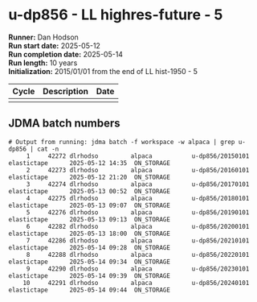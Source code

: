 # u-dp856 - LL highres-future - 5

**Runner:** Dan Hodson  
**Run start date:** 2025-05-12   
**Run completion date:** 2025-05-14  
**Run length:** 10 years    
**Initialization:** 2015/01/01 from the end of LL hist-1950 - 5


| Cycle | Description | Date |
| --- | --- | --- |
| | | |


## JDMA batch numbers
```
# Output from running: jdma batch -f workspace -w alpaca | grep u-dp856 | cat -n
     1	   42272 dlrhodso         alpaca           u-dp856/20150101 elastictape      2025-05-12 14:35  ON_STORAGE 
     2	   42273 dlrhodso         alpaca           u-dp856/20160101 elastictape      2025-05-12 21:20  ON_STORAGE 
     3	   42274 dlrhodso         alpaca           u-dp856/20170101 elastictape      2025-05-13 00:52  ON_STORAGE 
     4	   42275 dlrhodso         alpaca           u-dp856/20180101 elastictape      2025-05-13 09:07  ON_STORAGE 
     5	   42276 dlrhodso         alpaca           u-dp856/20190101 elastictape      2025-05-13 09:13  ON_STORAGE 
     6	   42282 dlrhodso         alpaca           u-dp856/20200101 elastictape      2025-05-13 18:00  ON_STORAGE 
     7	   42286 dlrhodso         alpaca           u-dp856/20210101 elastictape      2025-05-14 09:28  ON_STORAGE 
     8	   42288 dlrhodso         alpaca           u-dp856/20220101 elastictape      2025-05-14 09:34  ON_STORAGE 
     9	   42290 dlrhodso         alpaca           u-dp856/20230101 elastictape      2025-05-14 09:39  ON_STORAGE 
    10	   42291 dlrhodso         alpaca           u-dp856/20240101 elastictape      2025-05-14 09:44  ON_STORAGE 


```
